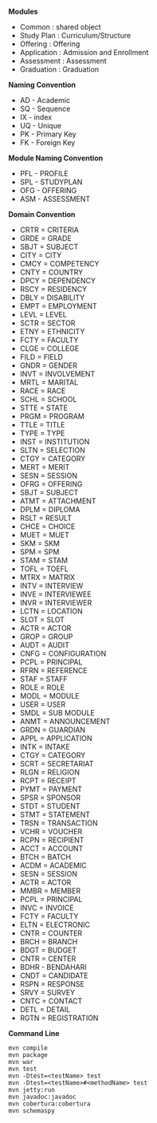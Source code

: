 **Modules**
- Common : shared object
- Study Plan : Curriculum/Structure
- Offering : Offering
- Application : Admission and Enrollment 
- Assessment : Assessment
- Graduation : Graduation

**Naming Convention**
- AD - Academic
- SQ - Sequence
- IX - index
- UQ - Unique
- PK - Primary Key
- FK - Foreign Key

**Module Naming Convention**
- PFL - PROFILE
- SPL - STUDYPLAN
- OFG - OFFERING
- ASM - ASSESSMENT

**Domain Convention**
- CRTR = CRITERIA
- GRDE = GRADE
- SBJT = SUBJECT
- CITY = CITY
- CMCY = COMPETENCY
- CNTY = COUNTRY
- DPCY = DEPENDENCY
- RSCY = RESIDENCY
- DBLY = DISABILITY
- EMPT = EMPLOYMENT
- LEVL = LEVEL
- SCTR = SECTOR
- ETNY = ETHNICITY
- FCTY = FACULTY
- CLGE = COLLEGE
- FILD = FIELD
- GNDR = GENDER
- INVT = INVOLVEMENT
- MRTL = MARITAL
- RACE = RACE
- SCHL = SCHOOL
- STTE = STATE
- PRGM = PROGRAM
- TTLE = TITLE
- TYPE = TYPE
- INST = INSTITUTION
- SLTN = SELECTION
- CTGY = CATEGORY
- MERT = MERIT
- SESN = SESSION
- OFRG = OFFERING
- SBJT = SUBJECT
- ATMT = ATTACHMENT
- DPLM = DIPLOMA
- RSLT = RESULT
- CHCE = CHOICE
- MUET = MUET
- SKM = SKM
- SPM = SPM
- STAM = STAM
- TOFL = TOEFL
- MTRX = MATRIX
- INTV = INTERVIEW
- INVE = INTERVIEWEE
- INVR = INTERVIEWER
- LCTN = LOCATION
- SLOT = SLOT
- ACTR = ACTOR
- GROP = GROUP
- AUDT = AUDIT
- CNFG = CONFIGURATION
- PCPL = PRINCIPAL
- RFRN = REFERENCE
- STAF = STAFF
- ROLE = ROLE
- MODL = MODULE
- USER = USER
- SMDL = SUB MODULE
- ANMT = ANNOUNCEMENT
- GRDN = GUARDIAN
- APPL = APPLICATION
- INTK = INTAKE
- CTGY = CATEGORY
- SCRT = SECRETARIAT
- RLGN = RELIGION
- RCPT = RECEIPT
- PYMT = PAYMENT
- SPSR = SPONSOR
- STDT = STUDENT
- STMT = STATEMENT
- TRSN = TRANSACTION
- VCHR = VOUCHER
- RCPN = RECIPIENT
- ACCT = ACCOUNT
- BTCH = BATCH
- ACDM = ACADEMIC
- SESN = SESSION
- ACTR = ACTOR
- MMBR = MEMBER
- PCPL = PRINCIPAL
- INVC = INVOICE
- FCTY = FACULTY
- ELTN = ELECTRONIC
- CNTR = COUNTER
- BRCH = BRANCH
- BDGT = BUDGET
- CNTR = CENTER
- BDHR - BENDAHARI
- CNDT = CANDIDATE
- RSPN = RESPONSE
- SRVY = SURVEY
- CNTC = CONTACT
- DETL = DETAIL
- RGTN = REGISTRATION


**Command Line**

    mvn compile
    mvn package
    mvn war
    mvn test
    mvn -Dtest=<testName> test
    mvn -Dtest=<testName>#<methodName> test
    mvn jetty:run
    mvn javadoc:javadoc
    mvn cobertura:cobertura
    mvn schemaspy
 
